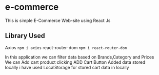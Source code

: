 # e-commerce
This is simple E-Commerce Web-site using React Js

## Library Used 
Axios `npm i axios`
react-router-dom `npm i react-router-dom`

In this application we can filter data based on Brands,Category and Prices
We can Add cart product clicking ADD Cart Button 
Added data stored locally i have used LocalStorage for stored cart data in locally

